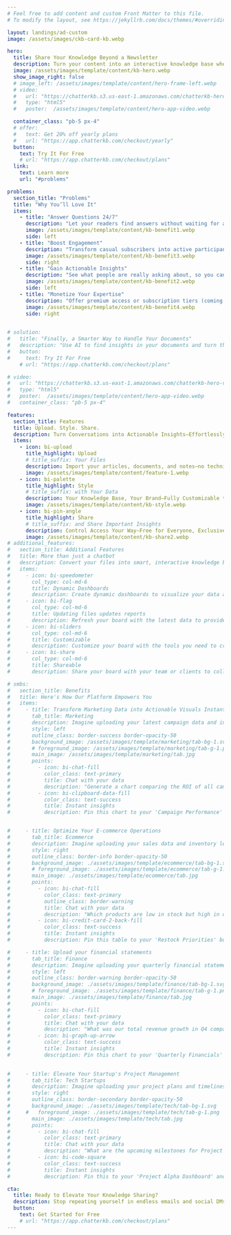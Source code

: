 ```yaml
---
# Feel free to add content and custom Front Matter to this file.
# To modify the layout, see https://jekyllrb.com/docs/themes/#overriding-theme-defaults

layout: landings/ad-custom
image: /assets/images/ckb-card-kb.webp

hero:
  title: Share Your Knowledge Beyond a Newsletter
  description: Turn your content into an interactive knowledge base where your audience can ask questions and explore insights—day or night.
  image: /assets/images/template/content/kb-hero.webp
  show_image_right: false
  # image_left: /assets/images/template/content/hero-frame-left.webp
  # video:
  #   url: "https://chatterkb.s3.us-east-1.amazonaws.com/chatterkb-hero-video.m4v"
  #   type: "html5"
  #   poster:  /assets/images/template/content/hero-app-video.webp

  container_class: "pb-5 px-4"
  # offer:
  #   text: Get 20% off yearly plans
  #   url: "https://app.chatterkb.com/checkout/yearly"
  button:
    text: Try It For Free
    # url: "https://app.chatterkb.com/checkout/plans"
  link:
    text: Learn more
    url: "#problems"

problems:
  section_title: "Problems"
  title: "Why You’ll Love It"
  items:
    - title: "Answer Questions 24/7"
      description: "Let your readers find answers without waiting for a reply—freeing you from repetitive messages."
      image: /assets/images/template/content/kb-benefit1.webp
      side: left
    - title: "Boost Engagement"
      description: "Transform casual subscribers into active participants who keep coming back for more."
      image: /assets/images/template/content/kb-benefit3.webp
      side: right
    - title: "Gain Actionable Insights"
      description: "See what people are really asking about, so you can tailor future content to their biggest needs."
      image: /assets/images/template/content/kb-benefit2.webp
      side: left   
    - title: "Monetize Your Expertise"
      description: "Offer premium access or subscription tiers (coming soon), turning your knowledge base into a revenue stream."
      image: /assets/images/template/content/kb-benefit4.webp
      side: right

 
# solution:
#   title: "Finally, a Smarter Way to Handle Your Documents"
#   description: "Use AI to find insights in your documents and turn them into reports that you can share with your team and clients."
#   button:
#     text: Try It For Free
    # url: "https://app.chatterkb.com/checkout/plans"

# video:
#   url: "https://chatterkb.s3.us-east-1.amazonaws.com/chatterkb-hero-video.m4v"
#   type: "html5"
#   poster:  /assets/images/template/content/hero-app-video.webp
#   container_class: "pb-5 px-4"

features:
  section_title: Features
  title: Upload. Style. Share.
  description: Turn Conversations into Actionable Insights—Effortlessly
  items:
    - icon: bi-upload
      title_highlight: Upload
      # title_suffix: Your Files
      description: Import your articles, documents, and notes—no technical skills needed. 
      image: /assets/images/template/content/feature-1.webp
    - icon: bi-palette
      title_highlight: Style
      # title_suffix: with Your Data
      description: Your Knowledge Base, Your Brand—Fully Customizable to Match Your Identity.
      image: /assets/images/template/content/kb-style.webp
    - icon: bi-pin-angle 
      title_highlight: Share
      # title_suffix: and Share Important Insights
      description: Control Access Your Way—Free for Everyone, Exclusive for Select, or Subscription-Based Premium Content (coming soon)
      image: /assets/images/template/content/kb-share2.webp
# additional_features:
#   section_title: Additional Features
#   title: More than just a chatbot
#   description: Convert your files into smart, interactive knowledge bases—enabling seamless chat, real-time dashboards, and so much more.
#   items:
#     - icon: bi-speedometer  
#       col_type: col-md-6        
#       title: Dynamic Dashboards
#       description: Create dynamic dashboards to visualize your data and share with your team.
#     - icon: bi-flag
#       col_type: col-md-6
#       title: Updating files updates reports
#       description: Refresh your board with the latest data to provide the most accurate insights.
#     - icon: bi-sliders
#       col_type: col-md-6
#       title: Customizable
#       description: Customize your board with the tools you need to create the perfect visualizations.
#     - icon: bi-share
#       col_type: col-md-6
#       title: Shareable
#       description: Share your board with your team or clients to collaborate on the most important insights.

# smbs:
#   section_title: Benefits
#   title: Here's How Our Platform Empowers You
#   items:
#     - title: Transform Marketing Data into Actionable Visuals Instantly
#       tab_title: Marketing
#       description: Imagine uploading your latest campaign data and instantly generating a comprehensive ROI analysis.
#       style: left
#       outline_class: border-success border-opacity-50
#       background_image: /assets/images/template/marketing/tab-bg-1.svg
#       # foreground_image: /assets/images/template/marketing/tab-g-1.png
#       main_image: /assets/images/template/marketing/tab.jpg
#       points:
#         - icon: bi-chat-fill
#           color_class: text-primary
#           title: Chat with your data
#           description: "Generate a chart comparing the ROI of all campaigns in the last six months."
#         - icon: bi-clipboard-data-fill
#           color_class: text-success
#           title: Instant insights
#           description: Pin this chart to your 'Campaign Performance' board and impress your clients with real-time insights.


#     - title: Optimize Your E-commerce Operations
#       tab_title: Ecommerce
#       description: Imagine uploading your sales data and inventory levels, and within seconds, pinpointing which products are flying off the shelves but are low in stock.
#       style: right
#       outline_class: border-info border-opacity-50
#       background_image: ./assets/images/template/ecommerce/tab-bg-1.svg
#       # foreground_image: ./assets/images/template/ecommerce/tab-g-1.png
#       main_image: ./assets/images/template/ecommerce/tab.jpg
#       points:
#         - icon: bi-chat-fill
#           color_class: text-primary
#           outline_class: border-warning
#           title: Chat with your data
#           description: "Which products are low in stock but high in demand?"
#         - icon: bi-credit-card-2-back-fill
#           color_class: text-success
#           title: Instant insights
#           description: Pin this table to your 'Restock Priorities' board and keep your procurement team in the loop.

#     - title: Upload your financial statements
#       tab_title: Finance
#       description: Imagine uploading your quarterly financial statements and, within seconds, generating a comparative analysis of your revenue growth.
#       style: left
#       outline_class: border-warning border-opacity-50
#       background_image: ./assets/images/template/finance/tab-bg-1.svg
#       # foreground_image: ./assets/images/template/finance/tab-g-1.png
#       main_image: ./assets/images/template/finance/tab.jpg
#       points:
#         - icon: bi-chat-fill
#           color_class: text-primary
#           title: Chat with your data
#           description: "What was our total revenue growth in Q4 compared to Q3?"
#         - icon: bi-graph-up-arrow
#           color_class: text-success
#           title: Instant insights
#           description: Pin this chart to your 'Quarterly Financials' board and share it with stakeholders instantly.
    

#     - title: Elevate Your Startup's Project Management
#       tab_title: Tech Startups
#       description: Imagine uploading your project plans and timelines, and within seconds, gaining a clear overview of upcoming milestones and resource allocations.
#       style: right
#       outline_class: border-secondary border-opacity-50
#       background_image: ./assets/images/template/tech/tab-bg-1.svg
#     #   foreground_image: ./assets/images/template/tech/tab-g-1.png
#       main_image: ./assets/images/template/tech/tab.jpg
#       points:
#         - icon: bi-chat-fill
#           color_class: text-primary
#           title: Chat with your data
#           description: "What are the upcoming milestones for Project Alpha in the next two weeks?"
#         - icon: bi-code-square
#           color_class: text-success
#           title: Instant insights
#           description: Pin this to your 'Project Alpha Dashboard' and keep your development team aligned and focused.

cta:
  title: Ready to Elevate Your Knowledge Sharing?
  description: Stop repeating yourself in endless emails and social DMs. Give your community 24/7 access to real-time answers.
  button:
    text: Get Started for Free
    # url: "https://app.chatterkb.com/checkout/plans"
---
```

